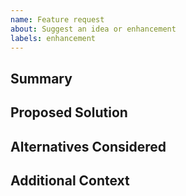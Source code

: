 ```yaml
---
name: Feature request
about: Suggest an idea or enhancement
labels: enhancement
---
```


## Summary
<!-- What problem are we solving? -->

## Proposed Solution

## Alternatives Considered

## Additional Context
